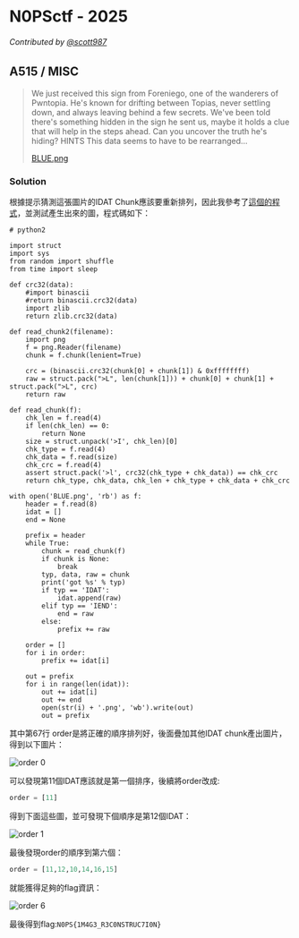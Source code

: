 # N0PSctf - 2025
###### Contributed by [@scott987](https://github.com/scott987)

## A515 / MISC

> We just received this sign from Foreniego, one of the wanderers of Pwntopia. He's known for drifting between Topias, never settling down, and always leaving behind a few secrets. We've been told there's something hidden in the sign he sent us, maybe it holds a clue that will help in the steps ahead. Can you uncover the truth he's hiding?
> HINTS
> This data seems to have to be rearranged…
>
> [BLUE.png](https://raw.githubusercontent.com/isip-hs-whoami/CTF-writeup/refs/heads/main/N0PSctf%202025/A515/Blue.png)

### Solution
根據提示猜測這張圖片的IDAT Chunk應該要重新排列，因此我參考了[這個的程式](https://github.com/lanjelot/ctfs/blob/master/scripts/stega/png-reorder-idats.py)，並測試產生出來的圖，程式碼如下：

```python=
# python2

import struct
import sys
from random import shuffle
from time import sleep

def crc32(data):
    #import binascii
    #return binascii.crc32(data)
    import zlib
    return zlib.crc32(data)

def read_chunk2(filename):
    import png
    f = png.Reader(filename)
    chunk = f.chunk(lenient=True)
   
    crc = (binascii.crc32(chunk[0] + chunk[1]) & 0xffffffff)
    raw = struct.pack(">L", len(chunk[1])) + chunk[0] + chunk[1] + struct.pack(">L", crc)
    return raw

def read_chunk(f):
    chk_len = f.read(4)
    if len(chk_len) == 0:
        return None
    size = struct.unpack('>I', chk_len)[0]
    chk_type = f.read(4)
    chk_data = f.read(size)
    chk_crc = f.read(4)
    assert struct.pack('>l', crc32(chk_type + chk_data)) == chk_crc
    return chk_type, chk_data, chk_len + chk_type + chk_data + chk_crc

with open('BLUE.png', 'rb') as f:
    header = f.read(8)
    idat = []
    end = None

    prefix = header
    while True:
        chunk = read_chunk(f)
        if chunk is None:
            break
        typ, data, raw = chunk
        print('got %s' % typ)
        if typ == 'IDAT':
            idat.append(raw)
        elif typ == 'IEND':
            end = raw
        else:
            prefix += raw

    order = [] 
    for i in order:
        prefix += idat[i]

    out = prefix
    for i in range(len(idat)):
        out += idat[i]
        out += end
        open(str(i) + '.png', 'wb').write(out)
        out = prefix
```

其中第67行 order是將正確的順序排列好，後面疊加其他IDAT chunk產出圖片，得到以下圖片：

![order 0](https://raw.githubusercontent.com/isip-hs-whoami/CTF-writeup/refs/heads/main/N0PSctf%202025/A515/order0.png)

可以發現第11個IDAT應該就是第一個排序，後續將order改成:
```python
order = [11]
```
得到下面這些圖，並可發現下個順序是第12個IDAT：

![order 1](https://raw.githubusercontent.com/isip-hs-whoami/CTF-writeup/refs/heads/main/N0PSctf%202025/A515/order1.png)

最後發現order的順序到第六個：
```python
order = [11,12,10,14,16,15]
```
就能獲得足夠的flag資訊：

![order 6](https://raw.githubusercontent.com/isip-hs-whoami/CTF-writeup/refs/heads/main/N0PSctf%202025/A515/order6.png)

最後得到flag:`N0PS{1M4G3_R3C0NSTRUC7I0N}`